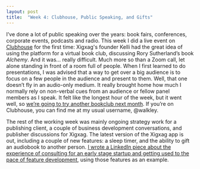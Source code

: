```yaml
---
layout: post
title:  "Week 4: Clubhouse, Public Speaking, and Gifts"
---
```


I’ve done a lot of public speaking over the years: book fairs, conferences, corporate events, podcasts and radio. This week I did a live event on <a href="https://www.joinclubhouse.com">Clubhouse</a> for the first time: Xigxag's founder Kelli had the great idea of using the platform for a virtual book club, discussing Rory Sutherland’s book <i>Alchemy</i>. And it was... really difficult. Much more so than a Zoom call, let alone standing in front of a room full of people. When I first learned to do presentations, I was advised that a way to get over a big audience is to focus on a few people in the audience and present to them. Well, that one doesn’t fly in an audio-only medium. It really brought home how much I normally rely on non-verbal cues from an audience or fellow panel members as I speak. It felt like the longest hour of the week, but it went well, so <a href="https://www.joinclubhouse.com/event/xovndBE1">we’re going to try another bookclub next month</a>. If you’re on Clubhouse, you can find me at my usual username, @walkley. 

The rest of the working week was mainly ongoing strategy work for a publishing client, a couple of business development conversations, and publisher discussions for Xigxag. The latest version of the Xigxag app is out, including a couple of new features: a sleep timer, and the ability to gift an audiobook to another person. <a href="https://www.linkedin.com/posts/georgewalkley_audiobooks-activity-6760610809061154816-8SLp">I wrote a LinkedIn piece about the experience of consulting for an early stage startup and getting used to the pace of feature development</a>, using those features as an example. 
